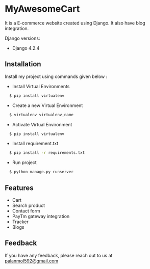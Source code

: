 
# MyAwesomeCart

It is a E-commerce website created using Django. It also have blog integration.

Django versions:

- Django  4.2.4



## Installation

Install my project using commands given below :

- Install Virtual Environments

```bash
  $ pip install virtualenv
```

- Create a new Virtual Environment
```bash
  $ virtualenv virtualenv_name
```

- Activate Virtual Environment
```bash
  $ pip install virtualenv
```

- Install requirement.txt
```bash
  $ pip install -r requirements.txt
```

- Run project
```bash
  $ python manage.py runserver
```

## Features

- Cart
- Search product
- Contact form
- PayTm gateway integration
- Tracker
- Blogs


## Feedback

If you have any feedback, please reach out to us at palanmol592@gmail.com

